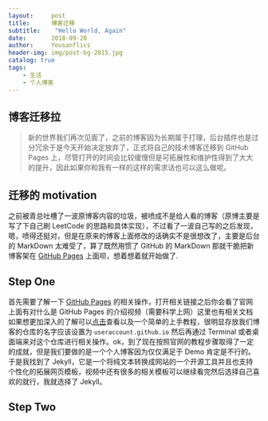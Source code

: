 ```yaml
---
layout:     post
title:      博客迁移
subtitle:    "Hello World, Again"
date:       2018-09-20
author:     Yousanflics
header-img: img/post-bg-2015.jpg
catalog: true
tags:
    - 生活
    - 个人博客
---
```


## 博客迁移拉

> 新的世界我们再次见面了，之前的博客因为长期属于打理，后台插件也是过分冗余于是今天开始决定放弃了，正式将自己的技术博客迁移到 GitHub Pages 上，尽管打开的时间会比较缓慢但是可拓展性和维护性得到了大大的提升，因此如果你和我有一样的这样的需求话也可以这么做呢。

## 迁移的 motivation

之前被青总吐槽了一波原博客内容的垃圾，被喷成不是给人看的博客（原博主要是写了下自己刷 LeetCode 的思路和具体实现），不过看了一波自己写的之后发现，嗯，喷得还挺对，但是在原来的博客上面修改的话确实不是很想改了，主要是后台的 MarkDown 太难受了，算了既然用惯了 GitHub 的 MarkDown 那就干脆把新博客架在 [GitHub Pages](https://pages.github.com/) 上面呗，想着想着就开始做了.

## Step One

首先需要了解一下 [GitHub Pages](https://pages.github.com/) 的相关操作，打开相关链接之后你会看了官网上面有对什么是 GitHub Pages 的介绍视频（需要科学上网）这里也有相关文档如果想更加深入的了解可以[点击](https://help.github.com/articles/what-is-github-pages/)查看以及一个简单的上手教程，很明显存放我们博客的仓库的名字应该设置为 `useraccount.github.io` 然后再通过 Terminal 或者桌面端来对这个仓库进行相关操作。ok，到了现在按照官网的教程步骤取得了一定的成就，但是我们要做的是一个个人博客因为仅仅满足于 Demo 肯定是不行的。于是我找到了 Jekyll，它是一个将纯文本转换成网站的一个开源工具并且也支持个性化的拓展网页模板，视频中还有很多的相关模板可以继续看完然后选择自己喜欢的就行，我就选择了 Jekyll。

## Step Two




